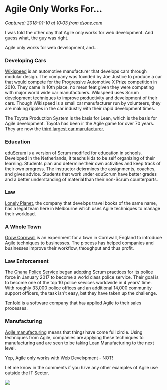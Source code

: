 # Agile Only Works For…

_Captured: 2018-01-10 at 10:03 from [dzone.com](https://dzone.com/articles/agile-only-works-for?edition=351101&utm_source=Zone%20Newsletter&utm_medium=email&utm_campaign=agile%202018-01-09)_

I was told the other day that Agile only works for web development. And guess what, the guy was right.

Agile only works for web development, and…

### Developing Cars

[Wikispeed](http://wikispeed.org) is an automotive manufacturer that develops cars through modular design. The company was founded by Joe Justice to produce a car that would compete for the Progressive Automotive X Prize competition in 2010. They came in 10th place, no mean feat given they were competing with major world wide car manufacturers. Wikispeed uses Scrum development techniques to improve productivity and development of their cars. Though Wikispeed is a small car manufacturer run by volunteers, they are making ripples in the car industry with their rapid development times.

The Toyota Production System is the basis for Lean, which is the basis for Agile development. Toyota has been in the Agile game for over 70 years. They are now the [third largest car manufacturer.](http://fortune.com/2017/07/28/renault-nissan-largest-automaker/)

### Education

[eduScrum](http://eduscrum.nl) is a version of Scrum modified for education in schools. Developed in the Netherlands, it teachs kids to be self organizing of their learning. Students plan and determine their own activities and keep track of their own progress. The instructor determines the assignments, coaches, and gives advice. Students that work under eduScrum have better grades and a better understanding of material than their non-Scrum counterparts.

### Law

[Lonely Planet](https://vimeo.com/78853292), the company that develops travel books of the same name, has a legal team here in Melbourne which uses Agile techniques to manage their workload.

### A Whole Town

[Grow Cornwall](https://www.youtube.com/watch?v=eoxxsfXsulQ&feature=youtu.be) is an experiment for a town in Cornwall, England to introduce Agile techniques to businesses. The process has helped companies and businesses improve their workflow, throughput and thus profit.

### Law Enforcement

The [Ghana Police Service](http://www.information-age.com/solving-one-ghanas-biggest-challenges-agile-framework-123469057/) began adopting Scrum practices for its police force in January 2017 to become a world class police service. Their goal is to become one of the top 10 police services worldwide in 4 years' time. With roughly 33,000 police offices and an additional 14,000 community support officers, the task isn't easy, but they have taken up the challenge.

[Tenfold](https://www.tenfold.com/sales-leadership/agile-sales-teams) is a software company that has applied Agile to their sales processes.

### Manufacturing

[Agile manufacturing](https://en.wikipedia.org/wiki/Agile_manufacturing) means that things have come full circle. Using techniques from Agile, companies are applying these techniques to manufacturing and are seen to be taking Lean Manufacturing to the next level.

Yep, Agile only works with Web Development - NOT!

Let me know in the comments if you have any other examples of Agile use outside the IT Sector.

![](https://dz2cdn1.dzone.com/storage/rc-covers/7391100-dzone-aicover.jpg)
